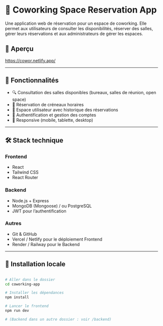 # 🏢 Coworking Space Reservation App

Une application web de réservation pour un espace de coworking. Elle permet aux utilisateurs de consulter les disponibilités, réserver des salles, gérer leurs réservations et aux administrateurs de gérer les espaces.

## 📸 Aperçu
https://cowor.netlify.app/

---

## 🚀 Fonctionnalités

- 🔍 Consultation des salles disponibles (bureaux, salles de réunion, open space)
- 📅 Réservation de créneaux horaires
- 👤 Espace utilisateur avec historique des réservations
- 🔐 Authentification et gestion des comptes
- 📲 Responsive (mobile, tablette, desktop)

---

## 🛠️ Stack technique

### Frontend
- React
- Tailwind CSS
- React Router 

### Backend
- Node.js + Express
- MongoDB (Mongoose) / ou PostgreSQL
- JWT pour l’authentification

### Autres
- Git & GitHub
- Vercel / Netlify pour le déploiement Frontend
- Render / Railway pour le Backend

---

## 🧪 Installation locale

```bash

# Aller dans le dossier
cd coworking-app

# Installer les dépendances
npm install

# Lancer le frontend
npm run dev

# (Backend dans un autre dossier : voir /backend)
